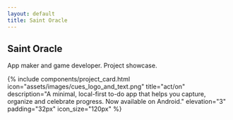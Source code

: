 ```yaml
---
layout: default
title: Saint Oracle
---
```


<div class="projects-page">
  <aside class="projects-sidebar">
    <h1 class="md-typescale-display-small">Saint Oracle</h1>
    <p class="md-typescale-body-medium">
      App maker and game developer. Project showcase.
    </p>
  </aside>

  <main class="projects-list">
    {% include components/project_card.html
       icon="assets/images/cues_logo_and_text.png"
       title="act/on"
       description="A minimal, local-first to-do app that helps you capture, organize and celebrate progress. Now available on Android."
       elevation="3"
       padding="32px"
       icon_size="120px"
    %}
  </main>
